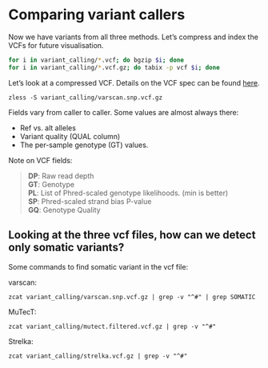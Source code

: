 # Comparing variant callers

Now we have variants from all three methods. Let’s compress and index
the VCFs for future visualisation.

```bash
for i in variant_calling/*.vcf; do bgzip $i; done
for i in variant_calling/*.vcf.gz; do tabix -p vcf $i; done
```

Let’s look at a compressed VCF. Details on the VCF spec can be found [here](https://vcftools.github.io/specs.html).

    zless -S variant_calling/varscan.snp.vcf.gz

Fields vary from caller to caller. Some values are almost always there:

* Ref vs. alt alleles
* Variant quality (QUAL column)
* The per-sample genotype (GT) values.

Note on VCF fields:

  > **DP**: Raw read depth  
  > **GT**: Genotype  
  > **PL**: List of Phred-scaled genotype likelihoods. (min is better)  
  > **SP**: Phred-scaled strand bias P-value  
  > **GQ**: Genotype Quality  


## Looking at the three vcf files, how can we detect only somatic variants?

Some commands to find somatic variant in the vcf file:

varscan:

    zcat variant_calling/varscan.snp.vcf.gz | grep -v "^#" | grep SOMATIC

MuTecT:

    zcat variant_calling/mutect.filtered.vcf.gz | grep -v "^#"

Strelka:

    zcat variant_calling/strelka.vcf.gz | grep -v "^#"
